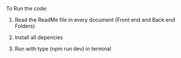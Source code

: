 To Run the code:

1. Read the ReadMe file in every document (Front end and Back end Folders)

2. Install all depencies

3. Run with type (npm run dev) in terminal
